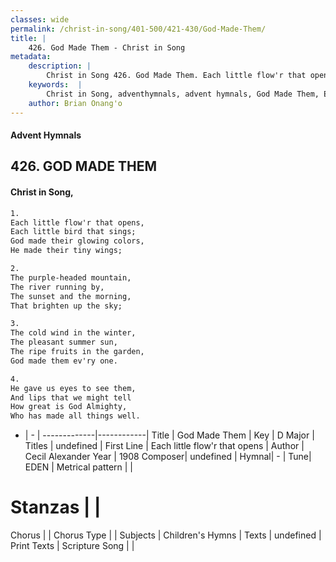 ```yaml
---
classes: wide
permalink: /christ-in-song/401-500/421-430/God-Made-Them/
title: |
    426. God Made Them - Christ in Song
metadata:
    description: |
        Christ in Song 426. God Made Them. Each little flow'r that opens, Each little bird that sings; God made their glowing colors, He made their tiny wings;
    keywords:  |
        Christ in Song, adventhymnals, advent hymnals, God Made Them, Each little flow'r that opens. 
    author: Brian Onang'o
---
```


#### Advent Hymnals
## 426. GOD MADE THEM
####  Christ in Song,

```txt
1.
Each little flow'r that opens,
Each little bird that sings;
God made their glowing colors,
He made their tiny wings;

2.
The purple-headed mountain,
The river running by,
The sunset and the morning,
That brighten up the sky;

3.
The cold wind in the winter,
The pleasant summer sun,
The ripe fruits in the garden,
God made them ev'ry one.

4.
He gave us eyes to see them,
And lips that we might tell
How great is God Almighty,
Who has made all things well.

```

- |   -  |
-------------|------------|
Title | God Made Them |
Key | D Major |
Titles | undefined |
First Line | Each little flow'r that opens |
Author | Cecil Alexander
Year | 1908
Composer| undefined |
Hymnal|  - |
Tune| EDEN |
Metrical pattern | |
# Stanzas |  |
Chorus |  |
Chorus Type |  |
Subjects | Children's Hymns |
Texts | undefined |
Print Texts | 
Scripture Song |  |
    
